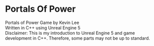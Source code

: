 # Portals Of Power

Portals of Power Game by Kevin Lee
<br>
Written in C++ using Unreal Engine 5
<br>
Disclaimer: This is my introduction to Unreal Engine 5 and game development in C++. Therefore, some parts may not be up to standard.
